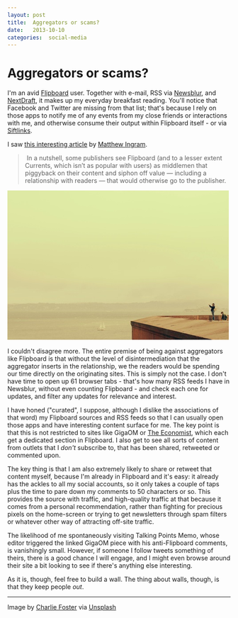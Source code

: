 ```yaml
---
layout: post
title:  Aggregators or scams? 
date:   2013-10-10 
categories:  social-media 
---
```


# Aggregators or scams?


I'm an avid [Flipboard](https://flipboard.com/) user. Together with e-mail, RSS via [Newsblur](https://www.newsblur.com/), and [NextDraft](http://nextdraft.com/), it makes up my everyday breakfast reading. You'll notice that Facebook and Twitter are missing from that list; that's because I rely on those apps to notify me of any events from my close friends or interactions with me, and otherwise consume their output within Flipboard itself - or via [Siftlinks](http://siftlinks.com/).

I saw [this interesting article](http://gigaom.com/2013/10/08/are-flipboard-and-currents-marketing-partners-or-scams-that-take-advantage-of-publishers/) by [Matthew Ingram](https://plus.google.com/+MathewIngram).

> In a nutshell, some publishers see Flipboard (and to a lesser extent Currents, which isn’t as popular with users) as middlemen that piggyback on their content and siphon off value — including a relationship with readers — that would otherwise go to the publisher.

![](/images/wall-small.jpeg)

I couldn't disagree more. The entire premise of being against aggregators like Flipboard is that without the level of disintermediation that the aggregator inserts in the relationship, we the readers would be spending our time directly on the originating sites. This is simply not the case. I don't have time to open up 61 browser tabs - that's how many RSS feeds I have in Newsblur, without even counting Flipboard - and check each one for updates, and filter any updates for relevance and interest.

I have honed ("curated", I suppose, although I dislike the associations of that word) my Flipboard sources and RSS feeds so that I can usually open those apps and have interesting content surface for me. The key point is that this is not restricted to sites like GigaOM or [The Economist](http://www.economist.com/), which each get a dedicated section in Flipboard. I also get to see all sorts of content from outlets that I _don't_ subscribe to, that has been shared, retweeted or commented upon. 

The key thing is that I am also extremely likely to share or retweet that content myself, because I'm already in Flipboard and it's easy: it already has the ackles to all my social accounts, so it only takes a couple of taps plus the time to pare down my comments to 50 characters or so. This provides the source with traffic, and high-quality traffic at that because it comes from a personal recommendation, rather than fighting for precious pixels on the home-screen or trying to get newsletters through spam filters or whatever other way of attracting off-site traffic.

The likelihood of me spontaneously visiting Talking Points Memo, whose editor triggered the linked GigaOM piece with his anti-Flipboard comments, is vanishingly small. However, if someone I follow tweets something of theirs, there is a good chance I will engage, and I might even browse around their site a bit looking to see if there's anything else interesting.

As it is, though, feel free to build a wall. The thing about walls, though, is that they keep people _out_.

***
Image by [Charlie Foster](http://flickr.com/photos/charliefoster/) via [Unsplash](http://unsplash.com/)

